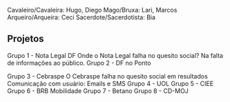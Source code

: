 Cavaleiro/Cavaleira: Hugo, Diego
Mago/Bruxa: Lari, Marcos
Arqueiro/Arqueira: Ceci
Sacerdote/Sacerdotista: Bia

## Projetos

Grupo 1 - Nota Legal DF
	Onde o Nota Legal falha no quesito social?
		Na falta de informações ao público.
Grupo 2 - DF no Ponto
	
Grupo 3 - Cebraspe
	O Cebraspe falha no quesito social em resultados 
	Comunicação com usuário: Emails e SMS
Grupo 4 - UOL
Grupo 5 - CIEE
Grupo 6 - BRB Mobilidade
Grupo 7 - Betano
Grupo 8 - CD-MOJ







